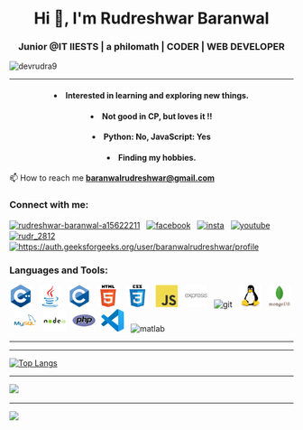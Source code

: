 <h1 align="center">Hi 👋, I'm Rudreshwar Baranwal</h1>
<h3 align="center">Junior @IT IIESTS | a philomath | CODER | WEB DEVELOPER</h3>

 <img src="https://komarev.com/ghpvc/?username=devrudra9&label=Hits&color=7842f5&style=flat" alt="devrudra9" /> 
<hr>

<h4 align="center"><li>Interested in learning and exploring new things.</h4>
<h4 align="center"><li>Not good in CP, but loves it !!</h4>
<h4 align="center"><li>Python: No, JavaScript: Yes</h4>
<h4 align="center"><li>Finding my hobbies.</h4>



📫 How to reach me **baranwalrudreshwar@gmail.com**

<h3 align="left">Connect with me:</h3>
<p align="left">
<a href="https://linkedin.com/in/rudreshwar-baranwal-a15622211" target="blank"><img align="center" src="https://img.icons8.com/fluency/2x/linkedin.png" alt="rudreshwar-baranwal-a15622211" height="40" width="40" /></a> &nbsp;
<a href="https://www.facebook.com/rudreshwar.baranwal" target="blank"><img align="center" src="https://img.icons8.com/fluency/2x/facebook.png" alt="facebook" height="40" width="40" /></a> &nbsp;
<a href="https://www.instagram.com/rudr_a_2812/" target="blank"><img align="center" src="https://img.icons8.com/color/2x/instagram-new.png" alt="insta" height="40" width="40" /></a> &nbsp;
<a href="https://www.youtube.com/channel/UCZ7BD6qHc72hU3fvR4Csrrg" target="blank"><img align="center" src="https://img.icons8.com/fluency/2x/youtube-squared.png" alt="youtube" height="40" width="40" /></a> &nbsp;
<a href="https://www.codechef.com/users/rudr_2812" target="blank"><img align="center" src="https://img.icons8.com/fluency/2x/codechef.png" alt="rudr_2812" height="40" width="40" /></a> &nbsp;
<a href="https://auth.geeksforgeeks.org/user/https://auth.geeksforgeeks.org/user/baranwalrudreshwar/profile" target="blank"><img align="center" src="https://raw.githubusercontent.com/rahuldkjain/github-profile-readme-generator/master/src/images/icons/Social/geeks-for-geeks.svg" alt="https://auth.geeksforgeeks.org/user/baranwalrudreshwar/profile" height="40" width="40" /></a> &nbsp;
</p>

<h3 align="left">Languages and Tools:</h3>
<p align="left"> 
<img src="https://raw.githubusercontent.com/devicons/devicon/master/icons/cplusplus/cplusplus-original.svg" alt="cplusplus" width="40" height="40"/> &nbsp;
<img src="https://raw.githubusercontent.com/devicons/devicon/master/icons/java/java-original.svg" alt="java" width="40" height="40"/> &nbsp;
<img src="https://raw.githubusercontent.com/devicons/devicon/master/icons/c/c-original.svg" alt="c" width="40" height="40"/> &nbsp;
<img src="https://raw.githubusercontent.com/devicons/devicon/master/icons/html5/html5-original-wordmark.svg" alt="html5" width="40" height="40"/> &nbsp;
<img src="https://raw.githubusercontent.com/devicons/devicon/master/icons/css3/css3-original-wordmark.svg" alt="css3" width="40" height="40"/> &nbsp; 
<img src="https://raw.githubusercontent.com/devicons/devicon/master/icons/javascript/javascript-original.svg" alt="javascript" width="40" height="40"/> &nbsp;
<img src="https://raw.githubusercontent.com/devicons/devicon/master/icons/express/express-original-wordmark.svg" alt="express" width="40" height="40"/> &nbsp;
<img src="https://www.vectorlogo.zone/logos/git-scm/git-scm-icon.svg" alt="git" width="40" height="40"/> &nbsp;
<img src="https://raw.githubusercontent.com/devicons/devicon/master/icons/linux/linux-original.svg" alt="linux" width="40" height="40"/> &nbsp;
<img src="https://raw.githubusercontent.com/devicons/devicon/master/icons/mongodb/mongodb-original-wordmark.svg" alt="mongodb" width="40" height="40"/> &nbsp;
<img src="https://raw.githubusercontent.com/devicons/devicon/master/icons/mysql/mysql-original-wordmark.svg" alt="mysql" width="40" height="40"/> &nbsp;
<img src="https://raw.githubusercontent.com/devicons/devicon/master/icons/nodejs/nodejs-original-wordmark.svg" alt="nodejs" width="40" height="40"/> &nbsp;
<img src="https://raw.githubusercontent.com/devicons/devicon/master/icons/php/php-original.svg" alt="php" width="40" height="40"/> &nbsp;
<img src="https://raw.githubusercontent.com/github/explore/80688e429a7d4ef2fca1e82350fe8e3517d3494d/topics/visual-studio-code/visual-studio-code.png" alt="react" width="40" height="40"/> &nbsp;
<img src="https://upload.wikimedia.org/wikipedia/commons/thumb/2/21/Matlab_Logo.png/667px-Matlab_Logo.png" alt="matlab" width="40" height="40"/> </p> 
<hr> 
<hr>

[![Top Langs](https://github-readme-stats.vercel.app/api/top-langs/?username=devrudra9&layout=donut&theme=dark)](https://github.com/devrudra9/github-readme-stats)
<hr>

<picture>
    <source media="(prefers-color-scheme: dark)" srcset="https://streak-stats.demolab.com?user=devrudra9&theme=dark" />
    <img src="https://streak-stats.demolab.com?user=devrudra9&theme=default" />
</picture>

<hr>
<picture>
<source
  srcset="https://github-readme-stats.vercel.app/api?username=devrudra9&show_icons=true&theme=dark"
  media="(prefers-color-scheme: dark)"
/>
<source
  srcset="https://github-readme-stats.vercel.app/api?username=devrudra9&show_icons=true"
  media="(prefers-color-scheme: light), (prefers-color-scheme: no-preference)"
/>
<img src="https://github-readme-stats.vercel.app/api?username=devrudra9&show_icons=true" />
</picture>
